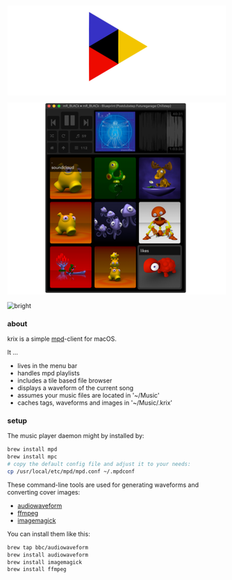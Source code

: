 ![krix](img/banner.png)

![dark](img/krix1.png)

![bright](img/krix_briht.png)

### about

krix is a simple [mpd](https://www.musicpd.org/)-client for macOS.

It ...
- lives in the menu bar
- handles mpd playlists
- includes a tile based file browser
- displays a waveform of the current song
- assumes your music files are located in '~/Music'
- caches tags, waveforms and images in '~/Music/.krix'

### setup

The music player daemon might by installed by:
```sh
brew install mpd
brew install mpc
# copy the default config file and adjust it to your needs:
cp /usr/local/etc/mpd/mpd.conf ~/.mpdconf 
```

These command-line tools are used for generating waveforms and converting cover images:
- [audiowaveform](https://github.com/bbc/audiowaveform) 
- [ffmpeg](http://ffmpeg.org/)
- [imagemagick](http://www.imagemagick.org/script/index.php)

You can install them like this:
```sh
brew tap bbc/audiowaveform
brew install audiowaveform
brew install imagemagick
brew install ffmpeg
```
